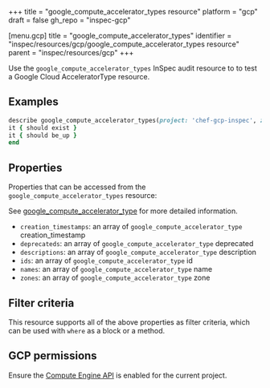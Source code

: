 +++
title = "google_compute_accelerator_types resource"
platform = "gcp"
draft = false
gh_repo = "inspec-gcp"

[menu.gcp]
title = "google_compute_accelerator_types"
identifier = "inspec/resources/gcp/google_compute_accelerator_types resource"
parent = "inspec/resources/gcp"
+++

Use the `google_compute_accelerator_types` InSpec audit resource to to test a Google Cloud AcceleratorType resource.

## Examples

```ruby
describe google_compute_accelerator_types(project: 'chef-gcp-inspec', zone: 'us-east1-b') do
it { should exist }
it { should be_up }
end
```

## Properties

Properties that can be accessed from the `google_compute_accelerator_types` resource:

See [google_compute_accelerator_type](google_compute_accelerator_type) for more detailed information.

  * `creation_timestamps`: an array of `google_compute_accelerator_type` creation_timestamp
  * `deprecateds`: an array of `google_compute_accelerator_type` deprecated
  * `descriptions`: an array of `google_compute_accelerator_type` description
  * `ids`: an array of `google_compute_accelerator_type` id
  * `names`: an array of `google_compute_accelerator_type` name
  * `zones`: an array of `google_compute_accelerator_type` zone

## Filter criteria

This resource supports all of the above properties as filter criteria, which can be used
with `where` as a block or a method.

## GCP permissions

Ensure the [Compute Engine API](https://console.cloud.google.com/apis/library/compute.googleapis.com/) is enabled for the current project.
